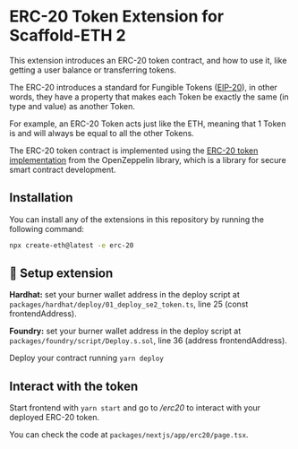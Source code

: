 # ERC-20 Token Extension for Scaffold-ETH 2

This extension introduces an ERC-20 token contract, and how to use it, like getting a user balance or transferring tokens.

The ERC-20 introduces a standard for Fungible Tokens ([EIP-20](https://eips.ethereum.org/EIPS/eip-20)), in other words, they have a property that makes each Token be exactly the same (in type and value) as another Token.

For example, an ERC-20 Token acts just like the ETH, meaning that 1 Token is and will always be equal to all the other Tokens.

The ERC-20 token contract is implemented using the [ERC-20 token implementation](https://github.com/OpenZeppelin/openzeppelin-contracts/blob/master/contracts/token/ERC20/ERC20.sol) from the OpenZeppelin library, which is a library for secure smart contract development.

## Installation

You can install any of the extensions in this repository by running the following command:

```bash
npx create-eth@latest -e erc-20
```

## 🚀 Setup extension

**Hardhat:** set your burner wallet address in the deploy script at `packages/hardhat/deploy/01_deploy_se2_token.ts`, line 25 (const frontendAddress).

**Foundry:** set your burner wallet address in the deploy script at `packages/foundry/script/Deploy.s.sol`, line 36 (address frontendAddress).

Deploy your contract running `yarn deploy`

## Interact with the token

Start frontend with `yarn start` and go to */erc20* to interact with your deployed ERC-20 token.

You can check the code at `packages/nextjs/app/erc20/page.tsx`.

